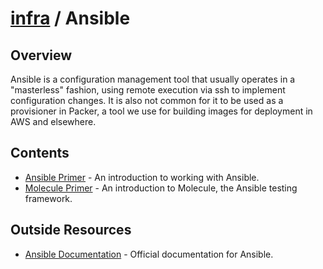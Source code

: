 # [infra](../README.md) / Ansible

## Overview

Ansible is a configuration management tool that usually operates in a "masterless" fashion, using remote execution via
ssh to implement configuration changes. It is also not common for it to be used as a provisioner in Packer, a tool we
use for building images for deployment in AWS and elsewhere.

## Contents

* [Ansible Primer](./ansible-primer.md) - An introduction to working with Ansible.
* [Molecule Primer](./molecule-primer.md) - An introduction to Molecule, the Ansible testing framework.

## Outside Resources

* [Ansible Documentation](https://docs.ansible.com) - Official documentation for Ansible.
